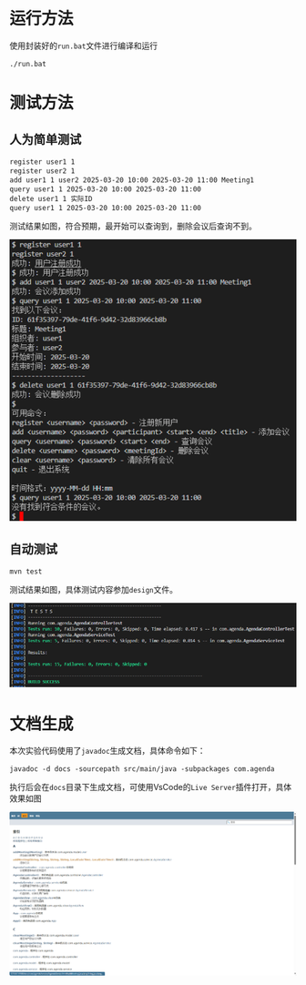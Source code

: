

# 运行方法

使用封装好的`run.bat`文件进行编译和运行

```shell
./run.bat
```



# 测试方法

## 人为简单测试

```shell
register user1 1
register user2 1
add user1 1 user2 2025-03-20 10:00 2025-03-20 11:00 Meeting1
query user1 1 2025-03-20 10:00 2025-03-20 11:00
delete user1 1 实际ID
query user1 1 2025-03-20 10:00 2025-03-20 11:00
```

测试结果如图，符合预期，最开始可以查询到，删除会议后查询不到。

![](./img/human_test.png)

## 自动测试

```shell
mvn test
```

测试结果如图，具体测试内容参加`design`文件。

![](./img/auto_test.png)

# 文档生成

本次实验代码使用了`javadoc`生成文档，具体命令如下：

```shell
javadoc -d docs -sourcepath src/main/java -subpackages com.agenda
```

执行后会在`docs`目录下生成文档，可使用VsCode的`Live Server`插件打开，具体效果如图

![](./img/docs.png)
